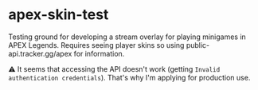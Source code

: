 # apex-skin-test

Testing ground for developing a stream overlay for playing minigames in APEX Legends. Requires seeing player skins so using public-api.tracker.gg/apex for information.

⚠️ It seems that accessing the API doesn't work (getting `Invalid authentication credentials`). That's why I'm applying for production use.
